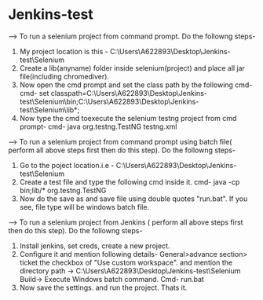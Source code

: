 # Jenkins-test

--> To run a selenium project from command prompt. Do the followng steps-
1. My project location is this - C:\Users\A622893\Desktop\Jenkins-test\Selenium
2. Create a lib(anyname) folder inside selenium(project) and place all jar file(including chromediver).
3. Now open the cmd prompt and set the class path by the following cmd-
   cmd- set classpath=C:\Users\A622893\Desktop\Jenkins-test\Selenium\bin;C:\Users\A622893\Desktop\Jenkins-test\Selenium\lib*;
4. Now type the cmd toexecute the selenium testng project from cmd prompt-
   cmd- java org.testng.TestNG testng.xml
   
--> To run a selenium project from command prompt using batch file( perform all above steps first then do this step). Do the followng steps-
1. Go to the poject location.i.e - C:\Users\A622893\Desktop\Jenkins-test\Selenium
2. Create a test file and type the following cmd inside it.
   cmd- java -cp bin;lib/* org.testng.TestNG
3. Now do the save as and save file using double quotes "run.bat". If you see, file type will be windows batch file.

--> To run a selenium project from Jenkins ( perform all above steps first then do this step). Do the followng steps-
1. Install jenkins, set creds, create a new project.
2. Configure it and mention following details-
   General>advance section> ticket the checkbox of "Use custom workspace". and mention the directory path -> C:\Users\A622893\Desktop\Jenkins-test\Selenium
   Build-> Execute Windows batch command. Cmd- run.bat
3. Now save the settings. and run the project.
   Thats it.
